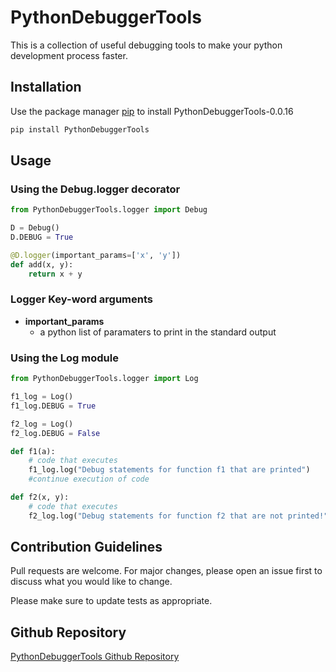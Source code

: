 # PythonDebuggerTools

This is a collection of useful debugging tools to make your python development process faster.

## Installation

Use the package manager [pip](https://pip.pypa.io/en/stable/) to install PythonDebuggerTools-0.0.16

```bash
pip install PythonDebuggerTools
```

## Usage
### Using the Debug.logger decorator

```py
from PythonDebuggerTools.logger import Debug

D = Debug()
D.DEBUG = True

@D.logger(important_params=['x', 'y'])
def add(x, y):
    return x + y
```

### Logger Key-word arguments
* **important_params**
  * a python list of paramaters to print in the standard output


### Using the Log module
```py
from PythonDebuggerTools.logger import Log

f1_log = Log()
f1_log.DEBUG = True

f2_log = Log()
f2_log.DEBUG = False

def f1(a):
    # code that executes
    f1_log.log("Debug statements for function f1 that are printed")
    #continue execution of code

def f2(x, y):
    # code that executes
    f2_log.log("Debug statements for function f2 that are not printed!")

```

## Contribution Guidelines
Pull requests are welcome. For major changes, please open an issue first to discuss what you would like to change.

Please make sure to update tests as appropriate.

## Github Repository
[PythonDebuggerTools Github Repository](https://github.com/Luna-Cake/Logger)